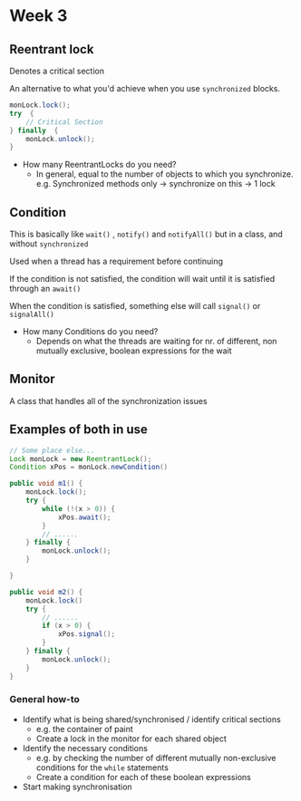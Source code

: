 # Week 3

## Reentrant lock

Denotes a critical section

An alternative to what you'd achieve when you use `synchronized` blocks.

~~~ java
monLock.lock(); 
try  {
    // Critical Section 
} finally  {
    monLock.unlock();
}
~~~

* How many ReentrantLocks do you need?
    * In general, equal to the number of objects to which you synchronize.
                e.g. Synchronized methods only -> synchronize on this -> 1 lock


## Condition

This is basically like `wait()` , `notify()` and `notifyAll()` but in a class, and without `synchronized`

Used when a thread has a requirement before continuing

If the condition is not satisfied, the condition will wait until it is satisfied through an `await()`

When the condition is satisfied, something else will call `signal()` or `signalAll()`

* How many Conditions do you need?
  * Depends on what the threads are waiting for nr. of different, non mutually exclusive, boolean expressions for the wait


## Monitor

A class that handles all of the synchronization issues

<!-- TODO what exactly does this do -->

## Examples of both in use

~~~ java
// Some place else...
Lock monLock = new ReentrantLock();
Condition xPos = monLock.newCondition()

public void m1() {
    monLock.lock();
    try {
        while (!(x > 0)) {
            xPos.await();
        }
        // ......
    } finally {
        monLock.unlock();
    }

}

public void m2() {
    monLock.lock()
    try {
        // ...... 
        if (x > 0) {
            xPos.signal();
        }
    } finally {
        monLock.unlock();
    }
}

~~~

### General how-to
- Identify what is being shared/synchronised / identify critical sections
  - e.g. the container of paint
  - Create a lock in the monitor for each shared object
- Identify the necessary conditions
  - e.g. by checking the number of different mutually non-exclusive conditions for the `while` statements
  - Create a condition for each of these boolean expressions
- Start making synchronisation